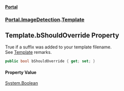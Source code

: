 #### [Portal](index.md 'index')
### [Portal.ImageDetection](Portal.ImageDetection.md 'Portal.ImageDetection').[Template](Portal.ImageDetection.Template.md 'Portal.ImageDetection.Template')

## Template.bShouldOverride Property

True if a suffix was added to your template filename. <br/> See [Template](Portal.ImageDetection.Template.md 'Portal.ImageDetection.Template') remarks.

```csharp
public bool bShouldOverride { get; set; }
```

#### Property Value
[System.Boolean](https://docs.microsoft.com/en-us/dotnet/api/System.Boolean 'System.Boolean')
